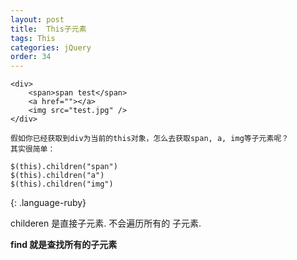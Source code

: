 ```yaml
---
layout: post
title:  This子元素
tags: This
categories: jQuery
order: 34
---
```



~~~
<div>
    <span>span test</span>
    <a href=""></a>
    <img src="test.jpg" />
</div>

假如你已经获取到div为当前的this对象，怎么去获取span, a, img等子元素呢？
其实很简单：

$(this).children("span")
$(this).children("a")
$(this).children("img")
~~~
{: .language-ruby}


childeren 是直接子元素. 不会遍历所有的 子元素.


**find 就是查找所有的子元素**



